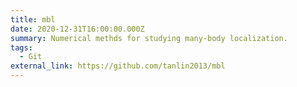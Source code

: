 ```yaml
---
title: mbl
date: 2020-12-31T16:00:00.000Z
summary: Numerical methds for studying many-body localization.
tags:
  - Git
external_link: https://github.com/tanlin2013/mbl
---
```

